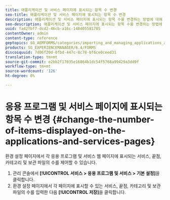 ```yaml
---
title: 애플리케이션 및 서비스 페이지에 표시되는 항목 수 변경
seo-title: 애플리케이션 및 서비스 페이지에 표시되는 항목 수 변경
description: 애플리케이션 및 서비스 페이지에 표시되는 항목 수를 변경하는 방법에 대해 학습합니다.
seo-description: 애플리케이션 및 서비스 페이지에 표시되는 항목 수를 변경하는 방법에 대해 학습합니다.
uuid: fa42fbf7-dcd2-46cb-a16c-148d05581705
contentOwner: admin
content-type: reference
geptopics: SG_AEMFORMS/categories/importing_and_managing_applications_and_archives
products: SG_EXPERIENCEMANAGER/6.4/FORMS
discoiquuid: 7d06f20d-0fbd-447c-8c78-bf6ce0ceed31
translation-type: tm+mt
source-git-commit: e2bb2f17035e16864b1dc54f5768a99429a3dd9f
workflow-type: tm+mt
source-wordcount: '126'
ht-degree: 0%

---
```



# 응용 프로그램 및 서비스 페이지에 표시되는 항목 수 변경 {#change-the-number-of-items-displayed-on-the-applications-and-services-pages}

환경 설정 페이지에서 각 응용 프로그램 및 서비스 웹 페이지에 표시되는 서비스, 끝점, 카테고리 및 보관 파일의 수를 제어할 수 있습니다.

1. 관리 콘솔에서 **[!UICONTROL 서비스 > 응용 프로그램 및 서비스 > 기본 설정]**&#x200B;을 클릭합니다.
1. 환경 설정 페이지에서 각 페이지에 표시할 수 있는 서비스, 끝점, 카테고리 및 보관 파일의 수를 입력한 다음 **[!UICONTROL 저장]**&#x200B;을 클릭합니다.

